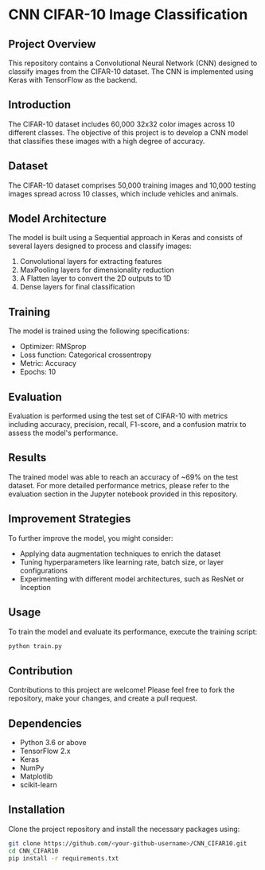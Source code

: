 # CNN CIFAR-10 Image Classification

## Project Overview
This repository contains a Convolutional Neural Network (CNN) designed to classify images from the CIFAR-10 dataset. The CNN is implemented using Keras with TensorFlow as the backend.

## Introduction
The CIFAR-10 dataset includes 60,000 32x32 color images across 10 different classes. The objective of this project is to develop a CNN model that classifies these images with a high degree of accuracy.

## Dataset
The CIFAR-10 dataset comprises 50,000 training images and 10,000 testing images spread across 10 classes, which include vehicles and animals.

## Model Architecture
The model is built using a Sequential approach in Keras and consists of several layers designed to process and classify images:

1. Convolutional layers for extracting features
2. MaxPooling layers for dimensionality reduction
3. A Flatten layer to convert the 2D outputs to 1D
4. Dense layers for final classification

## Training
The model is trained using the following specifications:
- Optimizer: RMSprop
- Loss function: Categorical crossentropy
- Metric: Accuracy
- Epochs: 10

## Evaluation
Evaluation is performed using the test set of CIFAR-10 with metrics including accuracy, precision, recall, F1-score, and a confusion matrix to assess the model's performance.

## Results
The trained model was able to reach an accuracy of ~69% on the test dataset. For more detailed performance metrics, please refer to the evaluation section in the Jupyter notebook provided in this repository.

## Improvement Strategies
To further improve the model, you might consider:
- Applying data augmentation techniques to enrich the dataset
- Tuning hyperparameters like learning rate, batch size, or layer configurations
- Experimenting with different model architectures, such as ResNet or Inception

## Usage
To train the model and evaluate its performance, execute the training script:

```bash
python train.py
```

## Contribution
Contributions to this project are welcome! Please feel free to fork the repository, make your changes, and create a pull request.


## Dependencies
- Python 3.6 or above
- TensorFlow 2.x
- Keras
- NumPy
- Matplotlib
- scikit-learn

## Installation
Clone the project repository and install the necessary packages using:

```bash
git clone https://github.com/<your-github-username>/CNN_CIFAR10.git
cd CNN_CIFAR10
pip install -r requirements.txt
